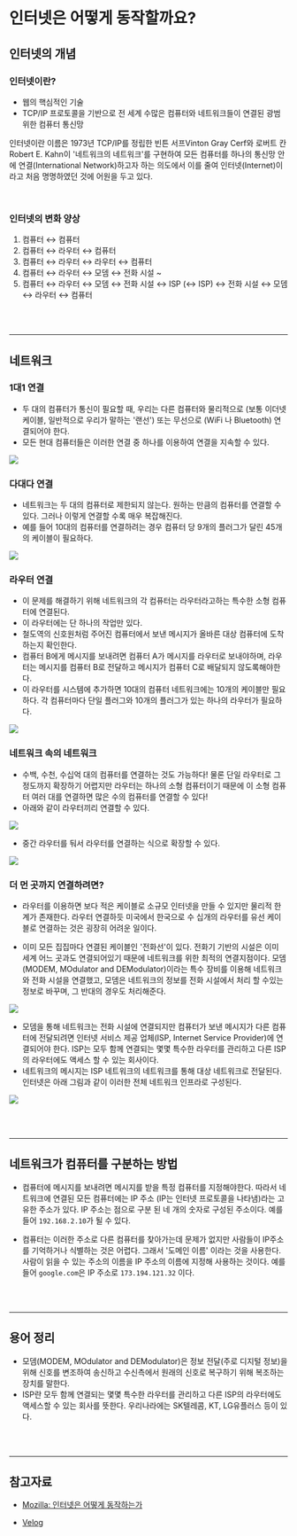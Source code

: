 # 인터넷은 어떻게 동작할까요?

## 인터넷의 개념

### 인터넷이란?

- 웹의 핵심적인 기술
- TCP/IP 프로토콜을 기반으로 전 세계 수많은 컴퓨터와 네트워크들이 연결된 광범위한 컴퓨터 통신망

인터넷이란 이름은 1973년 TCP/IP를 정립한 빈튼 서프Vinton Gray Cerf와 로버트 칸Robert E. Kahn이 '네트워크의 네트워크'를 구현하여 모든 컴퓨터를 하나의 통신망 안에 연결(International Network)하고자 하는 의도에서 이를 줄여 인터넷(Internet)이라고 처음 명명하였던 것에 어원을 두고 있다.

<br/>

### 인터넷의 변화 양상

1. 컴퓨터 ↔ 컴퓨터
2. 컴퓨터 ↔ 라우터 ↔ 컴퓨터
3. 컴퓨터 ↔ 라우터 ↔ 라우터 ↔ 컴퓨터
4. 컴퓨터 ↔ 라우터 ↔ 모뎀 ↔ 전화 시설 ~
5. 컴퓨터 ↔ 라우터 ↔ 모뎀 ↔ 전화 시설 ↔ ISP (↔ ISP) ↔ 전화 시설 ↔ 모뎀 ↔ 라우터 ↔ 컴퓨터

<br/><br/>

<hr/>

## 네트워크

### 1대1 연결

- 두 대의 컴퓨터가 통신이 필요할 때, 우리는 다른 컴퓨터와 물리적으로 (보통 이더넷 케이블, 일반적으로 우리가 말하는 '랜선') 또는 무선으로 (WiFi 나 Bluetooth) 연결되어야 한다.
- 모든 현대 컴퓨터들은 이러한 연결 중 하나를 이용하여 연결을 지속할 수 있다.

<img src="img/internet-schema-1.png">

<br/>

### 다대다 연결

- 네트워크는 두 대의 컴퓨터로 제한되지 않는다. 원하는 만큼의 컴퓨터를 연결할 수 있다. 그러나 이렇게 연결할 수록 매우 복잡해진다.
- 예를 들어 10대의 컴퓨터를 연결하려는 경우 컴퓨터 당 9개의 플러그가 달린 45개의 케이블이 필요하다.

<img src="img/internet-schema-2.png">

<br/>

### 라우터 연결

- 이 문제를 해결하기 위해 네트워크의 각 컴퓨터는 라우터라고하는 특수한 소형 컴퓨터에 연결된다.
- 이 라우터에는 단 하나의 작업만 있다.
- 철도역의 신호원처럼 주어진 컴퓨터에서 보낸 메시지가 올바른 대상 컴퓨터에 도착하는지 확인한다.
- 컴퓨터 B에게 메시지를 보내려면 컴퓨터 A가 메시지를 라우터로 보내야하며, 라우터는 메시지를 컴퓨터 B로 전달하고 메시지가 컴퓨터 C로 배달되지 않도록해야한다.
- 이 라우터를 시스템에 추가하면 10대의 컴퓨터 네트워크에는 10개의 케이블만 필요하다. 각 컴퓨터마다 단일 플러그와 10개의 플러그가 있는 하나의 라우터가 필요하다.

<img src="img/internet-schema-3.png">

<br/>

### 네트워크 속의 네트워크

- 수백, 수천, 수십억 대의 컴퓨터를 연결하는 것도 가능하다! 물론 단일 라우터로 그 정도까지 확장하기 어렵지만 라우터는 하나의 소형 컴퓨터이기 때문에 이 소형 컴퓨터 여러 대를 연결하면 많은 수의 컴퓨터를 연결할 수 있다!
- 아래와 같이 라우터끼리 연결할 수 있다.

<img src="img/internet-schema-4.png">

- 중간 라우터를 둬서 라우터를 연결하는 식으로 확장할 수 있다.

<img src="img/internet-schema-5.png">

</br>

### 더 먼 곳까지 연결하려면?

- 라우터를 이용하면 보다 적은 케이블로 소규모 인터넷을 만들 수 있지만 물리적 한계가 존재한다. 라우터 연결하듯 미국에서 한국으로 수 십개의 라우터를 유선 케이블로 연결하는 것은 굉장히 어려운 일이다.

- 이미 모든 집집마다 연결된 케이블인 '전화선'이 있다. 전화기 기반의 시설은 이미 세계 어느 곳과도 연결되어있기 때문에 네트워크를 위한 최적의 연결지점이다. 모뎀(MODEM, MOdulator and DEModulator)이라는 특수 장비를 이용해 네트워크와 전화 시설을 연결했고, 모뎀은 네트워크의 정보를 전화 시설에서 처리 할 수있는 정보로 바꾸며, 그 반대의 경우도 처리해준다.

<img src="img/internet-schema-6.png">

- 모뎀을 통해 네트워크는 전화 시설에 연결되지만 컴퓨터가 보낸 메시지가 다른 컴퓨터에 전달되려면 인터넷 서비스 제공 업체(ISP, Internet Service Provider)에 연결되어야 한다. ISP는 모두 함께 연결되는 몇몇 특수한 라우터를 관리하고 다른 ISP의 라우터에도 액세스 할 수 있는 회사이다.
- 네트워크의 메시지는 ISP 네트워크의 네트워크를 통해 대상 네트워크로 전달된다. 인터넷은 아래 그림과 같이 이러한 전체 네트워크 인프라로 구성된다.

<img src="img/internet-schema-7.png">

<br/><br/>

<hr/>

## 네트워크가 컴퓨터를 구분하는 방법

- 컴퓨터에 메시지를 보내려면 메시지를 받을 특정 컴퓨터를 지정해야한다. 따라서 네트워크에 연결된 모든 컴퓨터에는 IP 주소 (IP는 인터넷 프로토콜을 나타냄)라는 고유한 주소가 있다. IP 주소는 점으로 구분 된 네 개의 숫자로 구성된 주소이다. 예를 들어 `192.168.2.10`가 될 수 있다.

- 컴퓨터는 이러한 주소로 다른 컴퓨터를 찾아가는데 문제가 없지만 사람들이 IP주소를 기억하거나 식별하는 것은 어렵다. 그래서 '도메인 이름' 이라는 것을 사용한다. 사람이 읽을 수 있는 주소의 이름을 IP 주소의 이름에 지정해 사용하는 것이다. 예를 들어 `google.com`은 IP 주소로 `173.194.121.32` 이다.

<br/><br/>

<hr/>

## 용어 정리

- 모뎀(MODEM, MOdulator and DEModulator)은 정보 전달(주로 디지털 정보)을 위해 신호를 변조하여 송신하고 수신측에서 원래의 신호로 복구하기 위해 복조하는 장치를 말한다.
- ISP란 모두 함께 연결되는 몇몇 특수한 라우터를 관리하고 다른 ISP의 라우터에도 액세스할 수 있는 회사를 뜻한다. 우리나라에는 SK텔레콤, KT, LG유플러스 등이 있다.

<br/><br/>

<hr/>

## 참고자료

- [Mozilla: 인터넷은 어떻게 동작하는가](https://developer.mozilla.org/ko/docs/Learn/Common_questions/How_does_the_Internet_work)

- [Velog](https://velog.io/@exploit017/1.-%EC%9D%B8%ED%84%B0%EB%84%B7%EC%9D%80-%EC%96%B4%EB%96%BB%EA%B2%8C-%EC%9E%91%EB%8F%99%ED%95%98%EB%8A%94%EA%B0%80)
